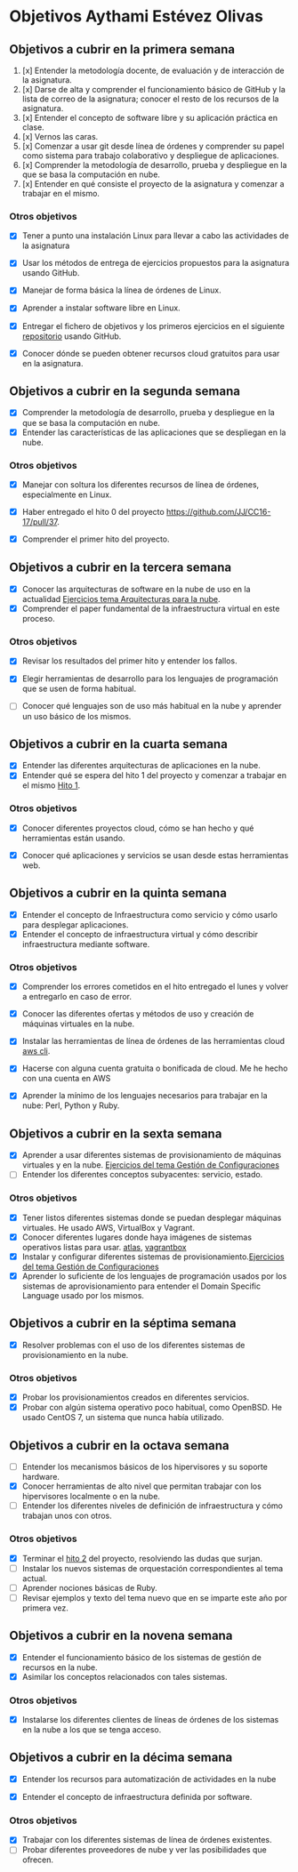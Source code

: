 # Objetivos Aythami Estévez Olivas

## Objetivos a cubrir en la primera semana

1. [x] Entender la metodología docente, de evaluación y de interacción de la asignatura.
2. [x] Darse de alta y comprender el funcionamiento básico de GitHub y la lista de correo de la asignatura; conocer el resto de los recursos de la asignatura.
3. [x] Entender el concepto de software libre y su aplicación práctica en clase.
4. [x] Vernos las caras.
5. [x] Comenzar a usar git desde línea de órdenes y comprender su papel como sistema para trabajo colaborativo y despliegue de aplicaciones.
6. [x] Comprender la metodología de desarrollo, prueba y despliegue en la que se basa la computación en nube.
7. [x] Entender en qué consiste el proyecto de la asignatura y comenzar a trabajar en el mismo.

### Otros objetivos
- [x] Tener a punto una instalación Linux para llevar a cabo las actividades de la asignatura
- [x] Usar los métodos de entrega de ejercicios propuestos para la asignatura usando GitHub.
- [x] Manejar de forma básica la línea de órdenes de Linux.
- [x] Aprender a instalar software libre en Linux.
- [x] Entregar el fichero de objetivos y los primeros ejercicios en el siguiente [repositorio](https://github.com/AythaE/Ejercicios-CC16-17.git) usando GitHub.
- [x] Conocer dónde se pueden obtener recursos cloud gratuitos para usar en la asignatura.



## Objetivos a cubrir en la segunda semana

- [x] Comprender la metodología de desarrollo, prueba y despliegue en la que se basa la computación en nube.
- [x] Entender las características de las aplicaciones que se despliegan en la nube.

### Otros objetivos
- [x]  Manejar con soltura los diferentes recursos de línea de órdenes, especialmente en Linux.
- [x] Haber entregado el hito 0 del proyecto https://github.com/JJ/CC16-17/pull/37.
- [x] Comprender el primer hito del proyecto.



## Objetivos a cubrir en la tercera semana

- [x] Conocer las arquitecturas de software en la nube de uso en la actualidad [Ejercicios tema Arquitecturas para la nube](https://github.com/AythaE/Ejercicios-CC16-17/tree/master/Arquitecturas_para_la_nube).
- [x] Comprender el paper fundamental de la infraestructura virtual en este proceso.

### Otros objetivos

- [x] Revisar los resultados del primer hito y entender los fallos.
- [x] Elegir herramientas de desarrollo para los lenguajes de programación que se usen de forma habitual.
- [ ]  Conocer qué lenguajes son de uso más habitual en la nube y aprender un uso básico de los mismos.


## Objetivos a cubrir en la cuarta semana
- [x] Entender las diferentes arquitecturas de aplicaciones en la nube.
- [x] Entender qué se espera del hito 1 del proyecto y comenzar a trabajar en el mismo [Hito 1](https://aythae.github.io/DeFesti/descripcion).

### Otros objetivos

- [x] Conocer diferentes proyectos cloud, cómo se han hecho y qué herramientas están usando.
- [x] Conocer qué aplicaciones y servicios se usan desde estas herramientas web.


## Objetivos a cubrir en la quinta semana
- [x] Entender el concepto de Infraestructura como servicio y cómo usarlo para desplegar aplicaciones.
- [x] Entender el concepto de infraestructura virtual y cómo describir infraestructura mediante software.

### Otros objetivos
- [x] Comprender los errores cometidos en el hito entregado el lunes y volver a entregarlo en caso de error.
- [x] Conocer las diferentes ofertas y métodos de uso y creación de máquinas virtuales en la nube.
- [x] Instalar las herramientas de línea de órdenes de las herramientas cloud [aws cli](https://raw.githubusercontent.com/AythaE/Ejercicios-CC16-17/master/Gestion_de_configuraciones/imagenes/Ejercicio5%20Aws%20instancia.png).
- [x] Hacerse con alguna cuenta gratuita o bonificada de cloud. Me he hecho con una cuenta en AWS
- [x] Aprender la mínimo de los lenguajes necesarios para trabajar en la nube: Perl, Python y Ruby.


## Objetivos a cubrir en la sexta semana
- [x] Aprender a usar diferentes sistemas de provisionamiento de máquinas virtuales y en la nube. [Ejercicios del tema Gestión de Configuraciones](https://github.com/AythaE/Ejercicios-CC16-17/tree/master/Gestion_de_configuraciones)
- [ ] Entender los diferentes conceptos subyacentes: servicio, estado.

### Otros objetivos
- [x] Tener listos diferentes sistemas donde se puedan desplegar máquinas virtuales. He usado AWS, VirtualBox y Vagrant.
- [x] Conocer diferentes lugares donde haya imágenes de sistemas operativos listas para usar. [atlas](https://atlas.hashicorp.com/boxes/search), [vagrantbox](http://www.vagrantbox.es/)
- [x] Instalar y configurar diferentes sistemas de provisionamiento.[Ejercicios del tema Gestión de Configuraciones](https://github.com/AythaE/Ejercicios-CC16-17/tree/master/Gestion_de_configuraciones)
- [x] Aprender lo suficiente de los lenguajes de programación usados por los sistemas de aprovisionamiento para entender el Domain Specific Language usado por los mismos.

## Objetivos a cubrir en la séptima semana
- [x] Resolver problemas con el uso de los diferentes sistemas de provisionamiento en la nube.

### Otros objetivos
- [x] Probar los provisionamientos creados en diferentes servicios.
- [x] Probar con algún sistema operativo poco habitual, como OpenBSD. He usado CentOS 7, un sistema que nunca había utilizado.

## Objetivos a cubrir en la octava semana
- [ ] Entender los mecanismos básicos de los hipervisores y su soporte hardware.
- [x] Conocer herramientas de alto nivel que permitan trabajar con los hipervisores localmente o en la nube.
- [ ] Entender los diferentes niveles de definición de infraestructura y cómo trabajan unos con otros.

### Otros objetivos
- [x] Terminar el [hito 2](https://github.com/AythaE/DeFesti/milestone/3) del proyecto, resolviendo las dudas que surjan.
- [ ] Instalar los nuevos sistemas de orquestación correspondientes al tema actual.
- [ ] Aprender nociones básicas de Ruby.
- [ ] Revisar ejemplos y texto del tema nuevo que en se imparte este año por primera vez.

## Objetivos a cubrir en la novena semana
- [x] Entender el funcionamiento básico de los sistemas de gestión de recursos en la nube.
- [x] Asimilar los conceptos relacionados con tales sistemas.

### Otros objetivos
- [x] Instalarse los diferentes clientes de líneas de órdenes de los sistemas en la nube a los que se tenga acceso.

## Objetivos a cubrir en la décima semana
- [x] Entender los recursos para automatización de actividades en la nube
- [x] Entender el concepto de infraestructura definida por software.


### Otros objetivos
- [x] Trabajar con los diferentes sistemas de línea de órdenes existentes.
- [ ] Probar diferentes proveedores de nube y ver las posibilidades que ofrecen.
